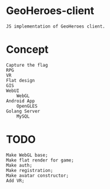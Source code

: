 # GeoHeroes-client
	JS implementation of GeoHeroes client.

# Concept
	Capture the flag
	RPG
	VR
	Flat design
	GIS
	WebUI
		WebGL
	Android App
		OpenGLES
	Golang Server
		MySQL
# TODO
	Make WebGL base;
	Make flat render for game;
	Make auth;
	Make registration;
	Make avatar constructor;
	Add VR;
